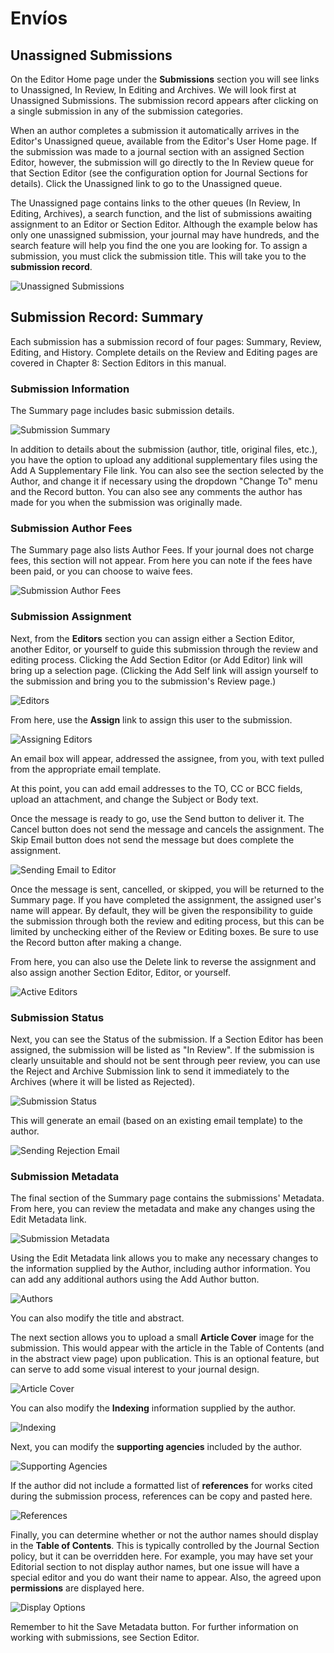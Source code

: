 # Envíos



## Unassigned Submissions



On the Editor Home page under the **Submissions** section you will see links to Unassigned, In Review, In Editing and Archives. We will look first at Unassigned Submissions. The submission record appears after clicking on a single submission in any of the submission categories.

When an author completes a submission it automatically arrives in the Editor's Unassigned queue, available from the Editor's User Home page. If the submission was made to a journal section with an assigned Section Editor, however, the submission will go directly to the In Review queue for that Section Editor (see the configuration option for Journal Sections for details). Click the Unassigned link to go to the Unassigned queue.

The Unassigned page contains links to the other queues (In Review, In Editing, Archives), a search function, and the list of submissions awaiting assignment to an Editor or Section Editor. Although the example below has only one unassigned submission, your journal may have hundreds, and the search feature will help you find the one you are looking for. To assign a submission, you must click the submission title. This will take you to the **submission record**.


![Unassigned Submissions](images/chapter7/editor_3rev.png)



## Submission Record: Summary

Each submission has a submission record of four pages: Summary, Review, Editing, and History. Complete details on the Review and Editing pages are covered in Chapter 8: Section Editors in this manual.


### Submission Information

The Summary page includes basic submission details.


![Submission Summary](images/chapter7/editor_4rev.png)

In addition to details about the submission (author, title, original files, etc.), you have the option to upload any additional supplementary files using the Add A Supplementary File link. You can also see the section selected by the Author, and change it if necessary using the dropdown "Change To" menu and the Record button. You can also see any comments the author has made for you when the submission was originally made.



### Submission Author Fees



The Summary page also lists Author Fees. If your journal does not charge fees, this section will not appear. From here you can note if the fees have been paid, or you can choose to waive fees.


![Submission Author Fees](images/chapter7/editor_5.png)





### Submission Assignment





Next, from the **Editors** section you can assign either a Section Editor, another Editor, or yourself to guide this submission through the review and editing process. Clicking the Add Section Editor (or Add Editor) link will bring up a selection page. (Clicking the Add Self link will assign yourself to the submission and bring you to the submission's Review page.)

![Editors](images/chapter7/editor_6.png)


From here, use the **Assign** link to assign this user to the submission.


![Assigning Editors](images/chapter7/editor_7.png)


An email box will appear, addressed the assignee, from you, with text pulled from the appropriate email template.

At this point, you can add email addresses to the TO, CC or BCC fields, upload an attachment, and change the Subject or Body text.

Once the message is ready to go, use the Send button to deliver it. The Cancel button does not send the message and cancels the assignment. The Skip Email button does not send the message but does complete the assignment.


![Sending Email to Editor](images/chapter7/editor_8rev.png)

Once the message is sent, cancelled, or skipped, you will be returned to the Summary page. If you have completed the assignment, the assigned user's name will appear. By default, they will be given the responsibility to guide the submission through both the review and editing process, but this can be limited by unchecking either of the Review or Editing boxes. Be sure to use the Record button after making a change.

From here, you can also use the Delete link to reverse the assignment and also assign another Section Editor, Editor, or yourself.


![Active Editors](images/chapter7/editor_9.png)




### Submission Status




Next, you can see the Status of the submission. If a Section Editor has been assigned, the submission will be listed as "In Review". If the submission is clearly unsuitable and should not be sent through peer review, you can use the Reject and Archive Submission link to send it immediately to the Archives (where it will be listed as Rejected).


![Submission Status](images/chapter7/editor_10.png)

This will generate an email (based on an existing email template) to the author.


![Sending Rejection Email](images/chapter7/editor_11rev.png)



### Submission Metadata



The final section of the Summary page contains the submissions' Metadata. From here, you can review the metadata and make any changes using the Edit Metadata link.


![Submission Metadata](images/chapter7/editor_12rev.png)

Using the Edit Metadata link allows you to make any necessary changes to the information supplied by the Author, including author information. You can add any additional authors using the Add Author button.


![Authors](images/chapter7/editor_13.png)


You can also modify the title and abstract.



The next section allows you to upload a small **Article Cover** image for the submission. This would appear with the article in the Table of Contents (and in the abstract view page) upon publication. This is an optional feature, but can serve to add some visual interest to your journal design.


![Article Cover](images/chapter7/editor_14.png)


You can also modify the **Indexing** information supplied by the author.


![Indexing](images/chapter7/editor_15.png)

Next, you can modify the **supporting agencies** included by the author.


![Supporting Agencies](images/chapter7/editor_16.png)



  If the author did not include a formatted list of **references** for works cited during the submission process, references can be copy and pasted here.


![References](images/chapter7/editor_17.png)



Finally, you can determine whether or not the author names should display in the **Table of Contents**. This is typically controlled by the Journal Section policy, but it can be overridden here. For example, you may have set your Editorial section to not display author names, but one issue will have a special editor and you do want their name to appear. Also, the agreed upon **permissions** are displayed here.


![Display Options](images/chapter7/editor_18.png)


Remember to hit the Save Metadata button. For further information on working with submissions, see Section Editor.





